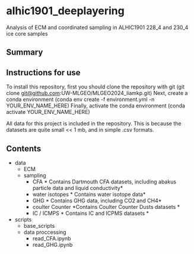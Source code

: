 # alhic1901_deeplayering
Analysis of ECM and coordinated sampling in ALHIC1901 228_4 and 230_4 ice core samples

## Summary

## Instructions for use

To install this repository, first you should clone the repository with git (git clone git@github.com:UW-MLGEO/MLGEO2024_liamkp.git)
Next, create a conda environment (conda env create -f environment.yml -n YOUR_ENV_NAME_HERE)
Finally, activate the conda environment (conda activate YOUR_ENV_NAME_HERE)

All data for this project is included in the repository. This is because the datasets are quite small << 1 mb, and in simple .csv formats.

## Contents

- data
  - ECM
  - sampling
      - CFA * Contains Dartmouth CFA datasets, including abakus particle data and liquid conductivity*
      - water isotopes * Contains water isotope data*
      - GHG * Contains GHG data, including CO2 and CH4*
      - coulter Counter *Contains Coulter Counter Dusts datasets *
      - IC / ICMPS * Contains IC and ICPMS datasets *
- scripts
  - base_scripts
  - data proccessing
      - read_CFA.ipynb
      - read_GHG.ipynb
